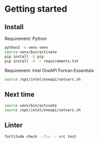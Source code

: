 # Getting started

## Install

Requirement: Python

```bash
python3 -m venv venv
source venv/bin/activate
pip install -U pip
pip install -U -r requirements.txt
```

Requirement: Intel OneAPI Fortran Essentials

```bash
source /opt/intel/oneapi/setvars.sh
```

## Next time

```bash
source venv/bin/activate
source /opt/intel/oneapi/setvars.sh
```

## Linter

```bash
fortitude check --fix -- src test
```
